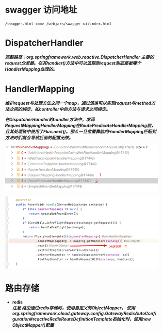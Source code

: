 # swagger 访问地址
    /swagger.html ===> /webjars/swagger-ui/index.html

# DispatcherHandler
***完整路径：org.springframework.web.reactive.DispatcherHandler 主要的request分发器。在其handler()方法中可以追踪到request到底是被哪个HandlerMapping处理的。***

# HandlerMapping
***维护request与处理方法之间一个map，通过该类可以实现request与method方法之间的绑定，如controller中的方法与请求之间绑定。***

***在DispatcherHandler的handler方法中，发现RequestMappingHandlerMapping在RoutePredicateHandlerMapping前，且其处理链中使用了Flux.next()。那么一旦位置靠前的HandlerMapping匹配到方法时们就会导致后面的配置无效。***

![Alt](./pic/DispatcherHandler(handlerMapping).png)

<img src="./pic/DispatcherHandler(handle).png">

# 路由存储
* <b>redis</b><br/>
***注意 路由通过redis存储时，使用自定义的ObjectMapper，
使用org.springframework.cloud.gateway.config.GatewayRedisAutoConfiguration#reactiveRedisRouteDefinitionTemplate初始化时，使用new ObjectMapper()配置***
